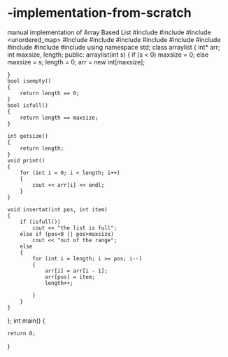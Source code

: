 # -implementation-from-scratch
manual implementation of Array Based List
#include<iostream>
#include <algorithm> 
#include <unordered_map>
#include <vector>
#include <stack>
#include <queue>
#include <deque>
#include<string>
#include <set> 
#include <map> 
#include <cmath>
#include <valarray>
using namespace std;
class arraylist {
	int* arr;
	int maxsize, length;
public:
	arraylist(int s)
	{
		if (s < 0)		maxsize = 0;
		else	maxsize = s;
		length = 0;
		arr = new int[maxsize];

	}
	bool isempty()
	{
		return length == 0;
	}
	bool isfull()
	{
		return length == maxsize;
	}

	int getsize()
	{
		return length;
	}
	void print()
	{
		for (int i = 0; i < length; i++)
		{
			cout << arr[i] << endl;
		}
	}

	void insertat(int pos, int item)
	{
		if (isfull())
			cout << "the list is full";
		else if (pos<0 || pos>maxsize)
			cout << "out of the range";
		else
		{
			for (int i = length; i >= pos; i--)
			{
				arr[i] = arr[i - 1];
				arr[pos] = item;
				length++;

			}
		}
	}







};
int main()
{
	
	
	return 0;
}

